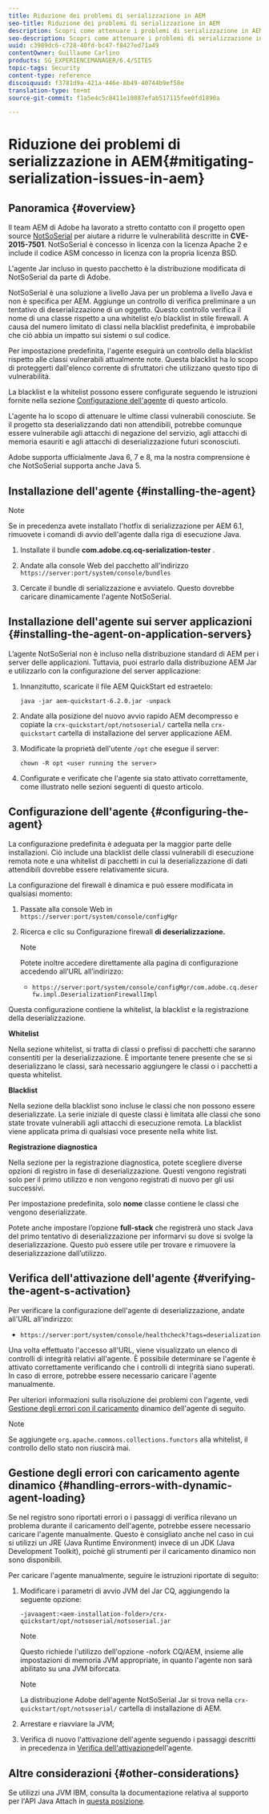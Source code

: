 ```yaml
---
title: Riduzione dei problemi di serializzazione in AEM
seo-title: Riduzione dei problemi di serializzazione in AEM
description: Scopri come attenuare i problemi di serializzazione in AEM.
seo-description: Scopri come attenuare i problemi di serializzazione in AEM.
uuid: c3989dc6-c728-40fd-bc47-f8427ed71a49
contentOwner: Guillaume Carlino
products: SG_EXPERIENCEMANAGER/6.4/SITES
topic-tags: Security
content-type: reference
discoiquuid: f3781d9a-421a-446e-8b49-40744b9ef58e
translation-type: tm+mt
source-git-commit: f1a5e4c5c8411e10887efab517115fee0fd1890a

---
```



# Riduzione dei problemi di serializzazione in AEM{#mitigating-serialization-issues-in-aem}

## Panoramica {#overview}

Il team AEM di Adobe ha lavorato a stretto contatto con il progetto open source [NotSoSerial](https://github.com/kantega/notsoserial) per aiutare a ridurre le vulnerabilità descritte in **CVE-2015-7501**. NotSoSerial è concesso in licenza con la licenza [](https://www.apache.org/licenses/LICENSE-2.0) Apache 2 e include il codice ASM concesso in licenza con la propria licenza [](https://asm.ow2.org/license.html)BSD.

L&#39;agente Jar incluso in questo pacchetto è la distribuzione modificata di NotSoSerial da parte di Adobe.

NotSoSerial è una soluzione a livello Java per un problema a livello Java e non è specifica per AEM. Aggiunge un controllo di verifica preliminare a un tentativo di deserializzazione di un oggetto. Questo controllo verifica il nome di una classe rispetto a una whitelist e/o blacklist in stile firewall. A causa del numero limitato di classi nella blacklist predefinita, è improbabile che ciò abbia un impatto sui sistemi o sul codice.

Per impostazione predefinita, l&#39;agente eseguirà un controllo della blacklist rispetto alle classi vulnerabili attualmente note. Questa blacklist ha lo scopo di proteggerti dall&#39;elenco corrente di sfruttatori che utilizzano questo tipo di vulnerabilità.

La blacklist e la whitelist possono essere configurate seguendo le istruzioni fornite nella sezione [Configurazione dell&#39;agente](/help/sites-administering/mitigating-serialization-issues.md#configuring-the-agent) di questo articolo.

L&#39;agente ha lo scopo di attenuare le ultime classi vulnerabili conosciute. Se il progetto sta deserializzando dati non attendibili, potrebbe comunque essere vulnerabile agli attacchi di negazione del servizio, agli attacchi di memoria esauriti e agli attacchi di deserializzazione futuri sconosciuti.

Adobe supporta ufficialmente Java 6, 7 e 8, ma la nostra comprensione è che NotSoSerial supporta anche Java 5.

## Installazione dell&#39;agente {#installing-the-agent}

>[!NOTE]
>
>Se in precedenza avete installato l&#39;hotfix di serializzazione per AEM 6.1, rimuovete i comandi di avvio dell&#39;agente dalla riga di esecuzione Java.

1. Installate il bundle **com.adobe.cq.cq-serialization-tester** .

1. Andate alla console Web del pacchetto all&#39;indirizzo `https://server:port/system/console/bundles`
1. Cercate il bundle di serializzazione e avviatelo. Questo dovrebbe caricare dinamicamente l&#39;agente NotSoSerial.

## Installazione dell&#39;agente sui server applicazioni {#installing-the-agent-on-application-servers}

L’agente NotSoSerial non è incluso nella distribuzione standard di AEM per i server delle applicazioni. Tuttavia, puoi estrarlo dalla distribuzione AEM Jar e utilizzarlo con la configurazione del server applicazione:

1. Innanzitutto, scaricate il file AEM QuickStart ed estraetelo:

   ```shell
   java -jar aem-quickstart-6.2.0.jar -unpack
   ```

1. Andate alla posizione del nuovo avvio rapido AEM decompresso e copiate la `crx-quickstart/opt/notsoserial/` cartella nella `crx-quickstart` cartella di installazione del server applicazione AEM.

1. Modificate la proprietà dell&#39;utente `/opt` che esegue il server:

   ```shell
   chown -R opt <user running the server>
   ```

1. Configurate e verificate che l&#39;agente sia stato attivato correttamente, come illustrato nelle sezioni seguenti di questo articolo.

## Configurazione dell&#39;agente {#configuring-the-agent}

La configurazione predefinita è adeguata per la maggior parte delle installazioni. Ciò include una blacklist delle classi vulnerabili di esecuzione remota note e una whitelist di pacchetti in cui la deserializzazione di dati attendibili dovrebbe essere relativamente sicura.

La configurazione del firewall è dinamica e può essere modificata in qualsiasi momento:

1. Passate alla console Web in `https://server:port/system/console/configMgr`
1. Ricerca e clic su Configurazione firewall **di deserializzazione.**

   >[!NOTE]
   >
   >Potete inoltre accedere direttamente alla pagina di configurazione accedendo all’URL all’indirizzo:
   >
   >* `https://server:port/system/console/configMgr/com.adobe.cq.deserfw.impl.DeserializationFirewallImpl`


Questa configurazione contiene la whitelist, la blacklist e la registrazione della deserializzazione.

**Whitelist**

Nella sezione whitelist, si tratta di classi o prefissi di pacchetti che saranno consentiti per la deserializzazione. È importante tenere presente che se si deserializzano le classi, sarà necessario aggiungere le classi o i pacchetti a questa whitelist.

**Blacklist**

Nella sezione della blacklist sono incluse le classi che non possono essere deserializzate. La serie iniziale di queste classi è limitata alle classi che sono state trovate vulnerabili agli attacchi di esecuzione remota. La blacklist viene applicata prima di qualsiasi voce presente nella white list.

**Registrazione diagnostica**

Nella sezione per la registrazione diagnostica, potete scegliere diverse opzioni di registro in fase di deserializzazione. Questi vengono registrati solo per il primo utilizzo e non vengono registrati di nuovo per gli usi successivi.

Per impostazione predefinita, solo **nome** classe contiene le classi che vengono deserializzate.

Potete anche impostare l’opzione **full-stack** che registrerà uno stack Java del primo tentativo di deserializzazione per informarvi su dove si svolge la deserializzazione. Questo può essere utile per trovare e rimuovere la deserializzazione dall’utilizzo.

## Verifica dell&#39;attivazione dell&#39;agente {#verifying-the-agent-s-activation}

Per verificare la configurazione dell&#39;agente di deserializzazione, andate all&#39;URL all&#39;indirizzo:

* `https://server:port/system/console/healthcheck?tags=deserialization`

Una volta effettuato l&#39;accesso all&#39;URL, viene visualizzato un elenco di controlli di integrità relativi all&#39;agente. È possibile determinare se l&#39;agente è attivato correttamente verificando che i controlli di integrità siano superati. In caso di errore, potrebbe essere necessario caricare l&#39;agente manualmente.

Per ulteriori informazioni sulla risoluzione dei problemi con l&#39;agente, vedi [Gestione degli errori con il caricamento](#handling-errors-with-dynamic-agent-loading) dinamico dell&#39;agente di seguito.

>[!NOTE]
>
>Se aggiungete `org.apache.commons.collections.functors` alla whitelist, il controllo dello stato non riuscirà mai.

## Gestione degli errori con caricamento agente dinamico {#handling-errors-with-dynamic-agent-loading}

Se nel registro sono riportati errori o i passaggi di verifica rilevano un problema durante il caricamento dell&#39;agente, potrebbe essere necessario caricare l&#39;agente manualmente. Questo è consigliato anche nel caso in cui si utilizzi un JRE (Java Runtime Environment) invece di un JDK (Java Development Toolkit), poiché gli strumenti per il caricamento dinamico non sono disponibili.

Per caricare l&#39;agente manualmente, seguire le istruzioni riportate di seguito:

1. Modificare i parametri di avvio JVM del Jar CQ, aggiungendo la seguente opzione:

   ```shell
   -javaagent:<aem-installation-folder>/crx-quickstart/opt/notsoserial/notsoserial.jar
   ```

   >[!NOTE]
   >
   >Questo richiede l&#39;utilizzo dell&#39;opzione -nofork CQ/AEM, insieme alle impostazioni di memoria JVM appropriate, in quanto l&#39;agente non sarà abilitato su una JVM biforcata.

   >[!NOTE]
   >
   >La distribuzione Adobe dell&#39;agente NotSoSerial Jar si trova nella `crx-quickstart/opt/notsoserial/` cartella di installazione di AEM.

1. Arrestare e riavviare la JVM;

1. Verifica di nuovo l&#39;attivazione dell&#39;agente seguendo i passaggi descritti in precedenza in [Verifica dell&#39;attivazione](/help/sites-administering/mitigating-serialization-issues.md#verifying-the-agent-s-activation)dell&#39;agente.

## Altre considerazioni {#other-considerations}

Se utilizzi una JVM IBM, consulta la documentazione relativa al supporto per l&#39;API Java Attach in [questa posizione](https://www.ibm.com/support/knowledgecenter/SSSTCZ_2.0.0/com.ibm.rt.doc.20/user/attachapi.html).


